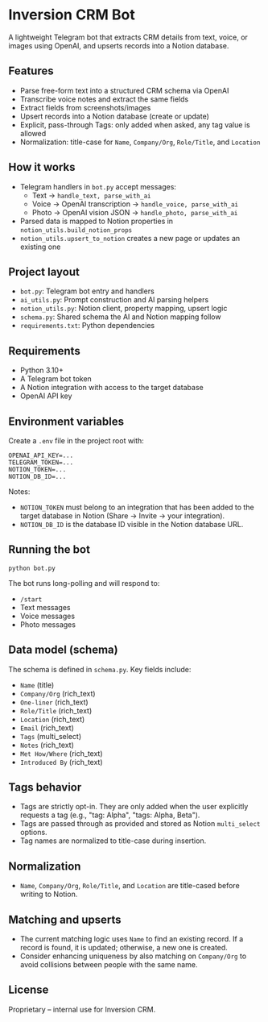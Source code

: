 # Inversion CRM Bot

A lightweight Telegram bot that extracts CRM details from text, voice, or images using OpenAI, and upserts records into a Notion database.

## Features
- Parse free-form text into a structured CRM schema via OpenAI
- Transcribe voice notes and extract the same fields
- Extract fields from screenshots/images
- Upsert records into a Notion database (create or update)
- Explicit, pass-through Tags: only added when asked, any tag value is allowed
- Normalization: title-case for `Name`, `Company/Org`, `Role/Title`, and `Location`

## How it works
- Telegram handlers in `bot.py` accept messages:
  - Text → `handle_text, parse_with_ai`
  - Voice → OpenAI transcription → `handle_voice, parse_with_ai`
  - Photo → OpenAI vision JSON → `handle_photo, parse_with_ai`
- Parsed data is mapped to Notion properties in `notion_utils.build_notion_props`
- `notion_utils.upsert_to_notion` creates a new page or updates an existing one

## Project layout
- `bot.py`: Telegram bot entry and handlers
- `ai_utils.py`: Prompt construction and AI parsing helpers
- `notion_utils.py`: Notion client, property mapping, upsert logic
- `schema.py`: Shared schema the AI and Notion mapping follow
- `requirements.txt`: Python dependencies

## Requirements
- Python 3.10+
- A Telegram bot token
- A Notion integration with access to the target database
- OpenAI API key

## Environment variables
Create a `.env` file in the project root with:

```
OPENAI_API_KEY=...
TELEGRAM_TOKEN=...
NOTION_TOKEN=...
NOTION_DB_ID=...
```

Notes:
- `NOTION_TOKEN` must belong to an integration that has been added to the target database in Notion (Share → Invite → your integration).
- `NOTION_DB_ID` is the database ID visible in the Notion database URL.

## Running the bot
```
python bot.py
```
The bot runs long-polling and will respond to:
- `/start`
- Text messages
- Voice messages
- Photo messages

## Data model (schema)
The schema is defined in `schema.py`. Key fields include:
- `Name` (title)
- `Company/Org` (rich_text)
- `One-liner` (rich_text)
- `Role/Title` (rich_text)
- `Location` (rich_text)
- `Email` (rich_text)
- `Tags` (multi_select)
- `Notes` (rich_text)
- `Met How/Where` (rich_text)
- `Introduced By` (rich_text)


## Tags behavior
- Tags are strictly opt-in. They are only added when the user explicitly requests a tag (e.g., "tag: Alpha", "tags: Alpha, Beta").
- Tags are passed through as provided and stored as Notion `multi_select` options.
- Tag names are normalized to title-case during insertion.

## Normalization
- `Name`, `Company/Org`, `Role/Title`, and `Location` are title-cased before writing to Notion.

## Matching and upserts
- The current matching logic uses `Name` to find an existing record. If a record is found, it is updated; otherwise, a new one is created.
- Consider enhancing uniqueness by also matching on `Company/Org` to avoid collisions between people with the same name.

## License
Proprietary – internal use for Inversion CRM.
